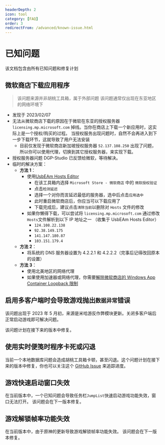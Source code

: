 ```yaml
---
headerDepth: 2
icon: tool
category: [FAQ]
order: 3
redirectFrom: /advanced/known-issue.html
---
```


# 已知问题

该文档包含由所有已知问题和修复计划

## 微软商店下载应用程序

> 该问题来源并非胡桃工具箱，属于外部问题
> 该问题通常仅出现在东亚地区的网络环境下

- 发现于 2023/02/07
- 无法从微软商店下载的原因在于微软在东亚的授权服务器 `licensing.mp.microsoft.com` 掉线。当你在商店上下载一个新应用时，这实际上是一个授权/购买的过程。
  当授权服务出现问题时，自然不会再进入到下一步下载环节，这就导致了用户无法安装
  - 目前仅发现于微软商店新加坡授权服务器 `52.137.108.250` 出现了问题，所以你可以使用代理，切换到其它授权服务器，来实现下载。
- 授权服务器问题 DGP-Studio 已反馈给微软，等待解决。
- 临时的解决方案：
  - **方法 1**：
    - 使用[UsbEAm Hosts Editor](https://www.dogfight360.com/blog/475/)
      - 在该工具箱内选择 `Microsoft Store - 微软商店` 中的 `微软授权验证`
      - 点击`检测延迟`
      - 选择一个对你而言延迟最低的服务器，选中后点击`应用选中`
      - 此时重启微软商店后，你应当可以下载应用了
      - 下载完成后，建议点击`清除当前`以删除对 `Hosts` 文件的修改
    - 如果你懒得下载，可以尝试将 `licensing.mp.microsoft.com` 通过修改 `Hosts`文件解析到以下 IP 地址之一 （收集于 UsbEAm Hosts Editor）
      - `124.108.22.138`
      - `92.38.149.175`
      - `141.147.180.87`
      - `103.151.179.4`
  - **方法 2**：
    - 将系统的 DNS 服务器设置为 4.2.2.1 和 4.2.2.2（完事后记得改回原本的设置）
  - **方法 3**：
    - 使用北美地区的网络代理
    - 如果使用加速器或网络代理，你需要[解除微软商店的 Windows App Container Loopback 限制](exceptions.html#_502-bad-gateway)

## 启用多客户端时会导致游戏抛出`数据异常`错误

该问题出现于 2023 年 5 月初，来源是米哈游反作弊模块更新。关闭多客户端后正常启动游戏即可解决问题。

该问题计划在接下来的版本中修复。

## 使用实时便笺时程序卡死或闪退

当前一个本地数据库问题会造成胡桃工具箱卡顿，甚至闪退。这个问题计划在接下来的版本中修复，你也可以关注这个
[GitHub Issue](https://github.com/DGP-Studio/Snap.Hutao/issues/706) 来追踪进度。

## 游戏快速启动窗口失效

在当前版本中，一个已知问题会导致任务栏`JumpList`快速启动游戏功能失效，窗口无法打开。
该问题会在下一版本修复。

## 游戏解锁帧率功能失效

在当前版本中，由于原神的更新导致游戏解锁帧率功能失效。
该问题会在下一版本修复。
